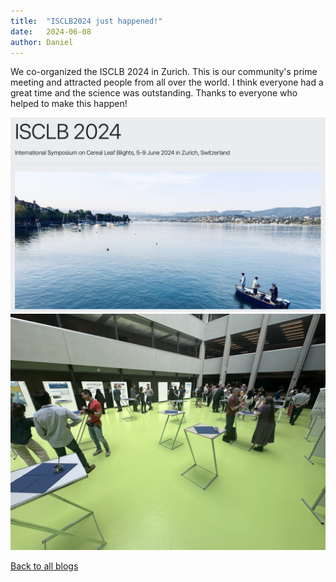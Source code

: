 ```yaml
---
title:  "ISCLB2024 just happened!"
date:   2024-06-08
author: Daniel
---
```


We co-organized the ISCLB 2024 in Zurich. This is our community's prime meeting and attracted people from all over the world. I think everyone had a great time and the science was outstanding. Thanks to everyone who helped to make this happen!

<div class="layout-blog" markdown="1">
<body>

<script src="https://cdn.jsdelivr.net/npm/jquery@3.5.1/dist/jquery.min.js"></script>
<link rel="stylesheet" href="https://cdn.jsdelivr.net/gh/fancyapps/fancybox@3.5.7/dist/jquery.fancybox.min.css" />
<script src="https://cdn.jsdelivr.net/gh/fancyapps/fancybox@3.5.7/dist/jquery.fancybox.min.js"></script>

<a href="/images/blog/blog_2024-06-08/ISCLB_1.png" data-fancybox="gallery" data-caption="Off to a (rainy) day! :-)">
	<img src="/images/blog/blog_2024-06-08/ISCLB_1.png" alt="" /></a>

<a href="/images/blog/blog_2024-06-08/ISCLB_2.jpeg" data-fancybox="gallery" data-caption="Off to a (rainy) day! :-)">
	<img src="/images/blog/blog_2024-06-08/ISCLB_2.jpeg" alt="" /></a>

</body>
</div>

[Back to all blogs](/blog/)
